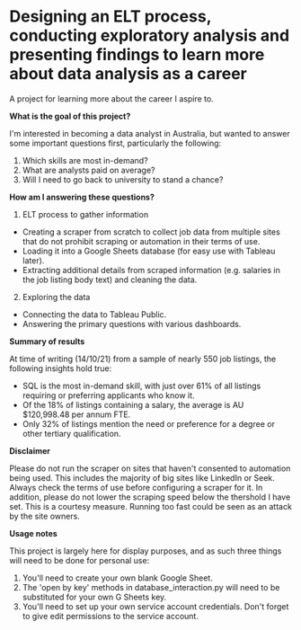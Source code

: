 # Designing an ELT process, conducting exploratory analysis and presenting findings to learn more about data analysis as a career
A project for learning more about the career I aspire to.


**What is the goal of this project?**

I'm interested in becoming a data analyst in Australia, but wanted to answer some important questions first, particularly the following:
1. Which skills are most in-demand?
2. What are analysts paid on average?
3. Will I need to go back to university to stand a chance?


**How am I answering these questions?**

1. ELT process to gather information
  * Creating a scraper from scratch to collect job data from multiple sites that do not prohibit scraping or automation in their terms of use.
  * Loading it into a Google Sheets database (for easy use with Tableau later).
  * Extracting additional details from scraped information (e.g. salaries in the job listing body text) and cleaning the data.


2. Exploring the data
  * Connecting the data to Tableau Public.
  * Answering the primary questions with various dashboards.


**Summary of results**

At time of writing (14/10/21) from a sample of nearly 550 job listings, the following insights hold true:
* SQL is the most in-demand skill, with just over 61% of all listings requiring or preferring applicants who know it.
* Of the 18% of listings containing a salary, the average is AU $120,998.48 per annum FTE.
* Only 32% of listings mention the need or preference for a degree or other tertiary qualification.


**Disclaimer**

Please do not run the scraper on sites that haven't consented to automation being used. This includes the majority of big sites like LinkedIn or Seek. Always check the terms of use before configuring a scraper for it.
In addition, please do not lower the scraping speed below the thershold I have set. This is a courtesy measure. Running too fast could be seen as an attack by the site owners.


**Usage notes**

This project is largely here for display purposes, and as such three things will need to be done for personal use: 
  1. You'll need to create your own blank Google Sheet.
  2. The 'open by key' methods in database_interaction.py will need to be substituted for your own G Sheets key.
  3. You'll need to set up your own service account credentials. Don't forget to give edit permissions to the service account.
